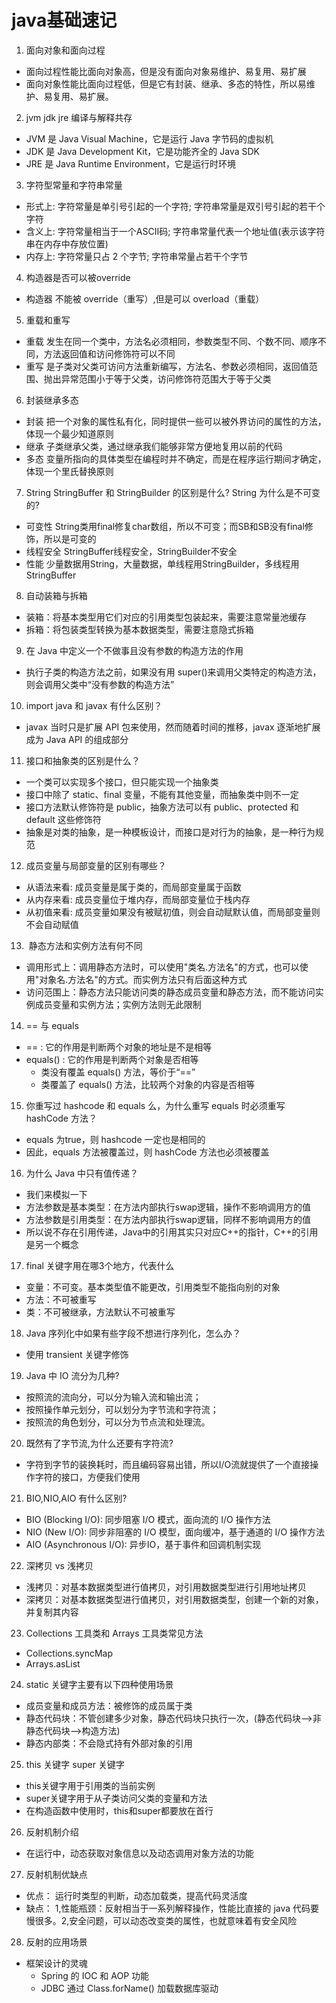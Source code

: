 # java基础速记

1. 面向对象和面向过程 
- 面向过程性能比面向对象高，但是没有面向对象易维护、易复用、易扩展
- 面向对象性能比面向过程低，但是它有封装、继承、多态的特性，所以易维护、易复用、易扩展。

2. jvm jdk jre 编译与解释共存
- JVM 是 Java Visual Machine，它是运行 Java 字节码的虚拟机
- JDK 是 Java Development Kit，它是功能齐全的 Java SDK
- JRE 是 Java Runtime Environment，它是运行时环境

3. 字符型常量和字符串常量
- 形式上: 字符常量是单引号引起的一个字符; 字符串常量是双引号引起的若干个字符
- 含义上: 字符常量相当于一个ASCII码; 字符串常量代表一个地址值(表示该字符串在内存中存放位置)
- 内存上: 字符常量只占 2 个字节; 字符串常量占若干个字节 

4. 构造器是否可以被override
- 构造器 不能被 override（重写）,但是可以 overload（重载）

5. 重载和重写
- 重载 发生在同一个类中，方法名必须相同，参数类型不同、个数不同、顺序不同，方法返回值和访问修饰符可以不同
- 重写 是子类对父类可访问方法重新编写，方法名、参数必须相同，返回值范围、抛出异常范围小于等于父类，访问修饰符范围大于等于父类

6. 封装继承多态
- 封装 把一个对象的属性私有化，同时提供一些可以被外界访问的属性的方法，体现一个最少知道原则
- 继承 子类继承父类，通过继承我们能够非常方便地复用以前的代码
- 多态 变量所指向的具体类型在编程时并不确定，而是在程序运行期间才确定，体现一个里氏替换原则

7. String StringBuffer 和 StringBuilder 的区别是什么? String 为什么是不可变的?
- 可变性 String类用final修复char数组，所以不可变；而SB和SB没有final修饰，所以是可变的
- 线程安全 StringBuffer线程安全，StringBuilder不安全
- 性能 少量数据用String，大量数据，单线程用StringBuilder，多线程用StringBuffer

8. 自动装箱与拆箱
- 装箱：将基本类型用它们对应的引用类型包装起来，需要注意常量池缓存
- 拆箱：将包装类型转换为基本数据类型，需要注意隐式拆箱

9. 在 Java 中定义一个不做事且没有参数的构造方法的作用
- 执行子类的构造方法之前，如果没有用 super()来调用父类特定的构造方法，则会调用父类中“没有参数的构造方法”

10. import java 和 javax 有什么区别？
- javax 当时只是扩展 API 包来使用，然而随着时间的推移，javax 逐渐地扩展成为 Java API 的组成部分

11. 接口和抽象类的区别是什么？
- 一个类可以实现多个接口，但只能实现一个抽象类
- 接口中除了 static、final 变量，不能有其他变量，而抽象类中则不一定
- 接口方法默认修饰符是 public，抽象方法可以有 public、protected 和 default 这些修饰符
- 抽象是对类的抽象，是一种模板设计，而接口是对行为的抽象，是一种行为规范

12. 成员变量与局部变量的区别有哪些？
- 从语法来看: 成员变量是属于类的，而局部变量属于函数
- 从内存来看: 成员变量位于堆内存，而局部变量位于栈内存
- 从初值来看: 成员变量如果没有被赋初值，则会自动赋默认值，而局部变量则不会自动赋值

13.  静态方法和实例方法有何不同
- 调用形式上：调用静态方法时，可以使用"类名.方法名"的方式，也可以使用"对象名.方法名"的方式。而实例方法只有后面这种方式
- 访问范围上：静态方法只能访问类的静态成员变量和静态方法，而不能访问实例成员变量和实例方法；实例方法则无此限制

14. == 与 equals
- == : 它的作用是判断两个对象的地址是不是相等
- equals() : 它的作用是判断两个对象是否相等
    - 类没有覆盖 equals() 方法，等价于“==”
    - 类覆盖了 equals() 方法，比较两个对象的内容是否相等

15. 你重写过 hashcode 和 equals 么，为什么重写 equals 时必须重写 hashCode 方法？
- equals 为true，则 hashcode 一定也是相同的
- 因此，equals 方法被覆盖过，则 hashCode 方法也必须被覆盖

16. 为什么 Java 中只有值传递？
- 我们来模拟一下
- 方法参数是基本类型：在方法内部执行swap逻辑，操作不影响调用方的值
- 方法参数是引用类型：在方法内部执行swap逻辑，同样不影响调用方的值
- 所以说不存在引用传递，Java中的引用其实只对应C++的指针，C++的引用是另一个概念

17. final 关键字用在哪3个地方，代表什么
- 变量：不可变。基本类型值不能更改，引用类型不能指向别的对象
- 方法：不可被重写
- 类：不可被继承，方法默认不可被重写

18. Java 序列化中如果有些字段不想进行序列化，怎么办？
- 使用 transient 关键字修饰

19. Java 中 IO 流分为几种?
- 按照流的流向分，可以分为输入流和输出流；
- 按照操作单元划分，可以划分为字节流和字符流；
- 按照流的角色划分，可以分为节点流和处理流。

20. 既然有了字节流,为什么还要有字符流?
- 字符到字节的装换耗时，而且编码容易出错，所以I/O流就提供了一个直接操作字符的接口，方便我们使用

21. BIO,NIO,AIO 有什么区别?
- BIO (Blocking I/O): 同步阻塞 I/O 模式，面向流的 I/O 操作方法
- NIO (New I/O): 同步非阻塞的 I/O 模型，面向缓冲，基于通道的 I/O 操作方法
- AIO (Asynchronous I/O): 异步IO，基于事件和回调机制实现

22. 深拷贝 vs 浅拷贝
- 浅拷贝：对基本数据类型进行值拷贝，对引用数据类型进行引用地址拷贝
- 深拷贝：对基本数据类型进行值拷贝，对引用数据类型，创建一个新的对象，并复制其内容

23. Collections 工具类和 Arrays 工具类常见方法
- Collections.syncMap
- Arrays.asList

24. static 关键字主要有以下四种使用场景
- 成员变量和成员方法：被修饰的成员属于类
- 静态代码块：不管创建多少对象，静态代码块只执行一次，(静态代码块—>非静态代码块—>构造方法)
- 静态内部类：不会隐式持有外部对象的引用

25. this 关键字 super 关键字
- this关键字用于引用类的当前实例
- super关键字用于从子类访问父类的变量和方法
- 在构造函数中使用时，this和super都要放在首行

26. 反射机制介绍
- 在运行中，动态获取对象信息以及动态调用对象方法的功能

27. 反射机制优缺点
- 优点： 运行时类型的判断，动态加载类，提高代码灵活度
- 缺点： 1,性能瓶颈：反射相当于一系列解释操作，性能比直接的 java 代码要慢很多。2,安全问题，可以动态改变类的属性，也就意味着有安全风险

28. 反射的应用场景
- 框架设计的灵魂
    - Spring 的 IOC 和 AOP 功能
    - JDBC 通过 Class.forName() 加载数据库驱动
